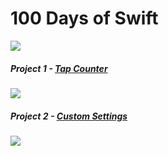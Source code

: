 # 100 Days of Swift

![](https://i.imgur.com/Rqjzdq7.png?1)

##### Project 1 - [Tap Counter](https://github.com/Camji55/100-Days-of-Swift/tree/master/Project%201%20-%20Tap%20Counter)
![](https://samvlu.com/images/2015-08-05-tap-or-hold-counter.gif)

##### Project 2 - [Custom Settings](https://github.com/Camji55/100-Days-of-Swift/tree/master/Project%202%20-%20Writer)
![](https://i.imgur.com/WzDlALl.png?1)